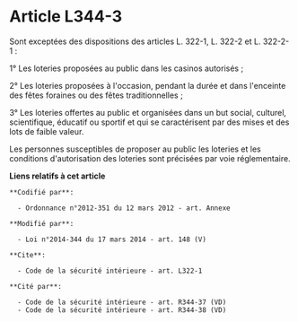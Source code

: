 # Article L344-3

Sont exceptées des dispositions des           articles L. 322-1, L. 322-2 et L. 322-2-1 : 

1° Les loteries proposées au public dans les casinos autorisés ; 

2° Les loteries proposées à l'occasion, pendant la durée et dans l'enceinte des fêtes foraines ou des fêtes
traditionnelles ; 

3° Les loteries offertes au public et organisées dans un but social, culturel, scientifique, éducatif ou sportif et qui se
caractérisent par des mises et des lots de faible valeur. 

Les personnes susceptibles de proposer au public les loteries et les conditions d'autorisation des loteries sont précisées
par voie réglementaire.

**Liens relatifs à cet article**

	**Codifié par**:

	  - Ordonnance n°2012-351 du 12 mars 2012 - art. Annexe

	**Modifié par**:

	  - Loi n°2014-344 du 17 mars 2014 - art. 148 (V)

	**Cite**:

	  - Code de la sécurité intérieure - art. L322-1

	**Cité par**:

	  - Code de la sécurité intérieure - art. R344-37 (VD)
	  - Code de la sécurité intérieure - art. R344-38 (VD)
